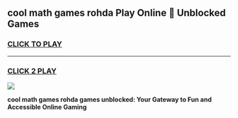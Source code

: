 
## cool math games rohda Play Online 👋 Unblocked Games
<h3>
<a href="https://news.freeplayer.one?title=cool_math_games_rohda&ref=17CMG">CLICK TO PLAY</a></h3>
<hr>

<h3>
<a href="https://news.freeplayer.one?title=cool_math_games_rohda&ref=17CMG">CLICK 2 PLAY</a>
  
</h3>

<a href="https://news.freeplayer.one?title=cool_math_games_rohda&ref=17CMG/"><img src="https://clearcache.store/games.png"></a>


**cool math games rohda games unblocked: Your Gateway to Fun and Accessible Online Gaming**
